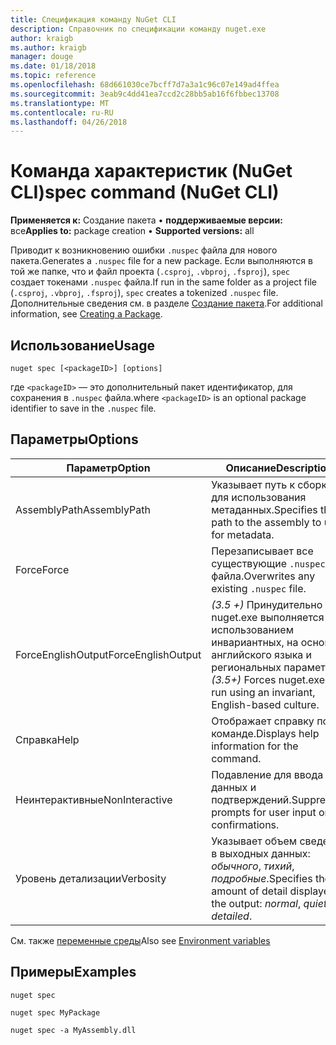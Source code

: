 ```yaml
---
title: Спецификация команду NuGet CLI
description: Справочник по спецификации команду nuget.exe
author: kraigb
ms.author: kraigb
manager: douge
ms.date: 01/18/2018
ms.topic: reference
ms.openlocfilehash: 68d661030ce7bcff7d7a3a1c96c07e149ad4ffea
ms.sourcegitcommit: 3eab9c4dd41ea7ccd2c28bb5ab16f6fbbec13708
ms.translationtype: MT
ms.contentlocale: ru-RU
ms.lasthandoff: 04/26/2018
---
```

# <a name="spec-command-nuget-cli"></a><span data-ttu-id="23f4e-103">Команда характеристик (NuGet CLI)</span><span class="sxs-lookup"><span data-stu-id="23f4e-103">spec command (NuGet CLI)</span></span>

<span data-ttu-id="23f4e-104">**Применяется к:** Создание пакета &bullet; **поддерживаемые версии:** все</span><span class="sxs-lookup"><span data-stu-id="23f4e-104">**Applies to:** package creation &bullet; **Supported versions:** all</span></span>

<span data-ttu-id="23f4e-105">Приводит к возникновению ошибки `.nuspec` файла для нового пакета.</span><span class="sxs-lookup"><span data-stu-id="23f4e-105">Generates a `.nuspec` file for a new package.</span></span> <span data-ttu-id="23f4e-106">Если выполняются в той же папке, что и файл проекта (`.csproj`, `.vbproj`, `.fsproj`), `spec` создает токенами `.nuspec` файла.</span><span class="sxs-lookup"><span data-stu-id="23f4e-106">If run in the same folder as a project file (`.csproj`, `.vbproj`, `.fsproj`), `spec` creates a tokenized `.nuspec` file.</span></span> <span data-ttu-id="23f4e-107">Дополнительные сведения см. в разделе [Создание пакета](../create-packages/creating-a-package.md).</span><span class="sxs-lookup"><span data-stu-id="23f4e-107">For additional information, see [Creating a Package](../create-packages/creating-a-package.md).</span></span>

## <a name="usage"></a><span data-ttu-id="23f4e-108">Использование</span><span class="sxs-lookup"><span data-stu-id="23f4e-108">Usage</span></span>

```cli
nuget spec [<packageID>] [options]
```

<span data-ttu-id="23f4e-109">где `<packageID>` — это дополнительный пакет идентификатор, для сохранения в `.nuspec` файла.</span><span class="sxs-lookup"><span data-stu-id="23f4e-109">where `<packageID>` is an optional package identifier to save in the `.nuspec` file.</span></span>

## <a name="options"></a><span data-ttu-id="23f4e-110">Параметры</span><span class="sxs-lookup"><span data-stu-id="23f4e-110">Options</span></span>

| <span data-ttu-id="23f4e-111">Параметр</span><span class="sxs-lookup"><span data-stu-id="23f4e-111">Option</span></span> | <span data-ttu-id="23f4e-112">Описание</span><span class="sxs-lookup"><span data-stu-id="23f4e-112">Description</span></span> |
| --- | --- |
| <span data-ttu-id="23f4e-113">AssemblyPath</span><span class="sxs-lookup"><span data-stu-id="23f4e-113">AssemblyPath</span></span> | <span data-ttu-id="23f4e-114">Указывает путь к сборке для использования метаданных.</span><span class="sxs-lookup"><span data-stu-id="23f4e-114">Specifies the path to the assembly to use for metadata.</span></span> |
| <span data-ttu-id="23f4e-115">Force</span><span class="sxs-lookup"><span data-stu-id="23f4e-115">Force</span></span> | <span data-ttu-id="23f4e-116">Перезаписывает все существующие `.nuspec` файла.</span><span class="sxs-lookup"><span data-stu-id="23f4e-116">Overwrites any existing `.nuspec` file.</span></span> |
| <span data-ttu-id="23f4e-117">ForceEnglishOutput</span><span class="sxs-lookup"><span data-stu-id="23f4e-117">ForceEnglishOutput</span></span> | <span data-ttu-id="23f4e-118">*(3.5 +)*  Принудительно nuget.exe выполняется с использованием инвариантных, на основе английского языка и региональных параметров.</span><span class="sxs-lookup"><span data-stu-id="23f4e-118">*(3.5+)* Forces nuget.exe to run using an invariant, English-based culture.</span></span> |
| <span data-ttu-id="23f4e-119">Справка</span><span class="sxs-lookup"><span data-stu-id="23f4e-119">Help</span></span> | <span data-ttu-id="23f4e-120">Отображает справку по команде.</span><span class="sxs-lookup"><span data-stu-id="23f4e-120">Displays help information for the command.</span></span> |
| <span data-ttu-id="23f4e-121">Неинтерактивные</span><span class="sxs-lookup"><span data-stu-id="23f4e-121">NonInteractive</span></span> | <span data-ttu-id="23f4e-122">Подавление для ввода данных и подтверждений.</span><span class="sxs-lookup"><span data-stu-id="23f4e-122">Suppresses prompts for user input or confirmations.</span></span> |
| <span data-ttu-id="23f4e-123">Уровень детализации</span><span class="sxs-lookup"><span data-stu-id="23f4e-123">Verbosity</span></span> | <span data-ttu-id="23f4e-124">Указывает объем сведений в выходных данных: *обычного*, *тихий*, *подробные*.</span><span class="sxs-lookup"><span data-stu-id="23f4e-124">Specifies the amount of detail displayed in the output: *normal*, *quiet*, *detailed*.</span></span> |

<span data-ttu-id="23f4e-125">См. также [переменные среды](cli-ref-environment-variables.md)</span><span class="sxs-lookup"><span data-stu-id="23f4e-125">Also see [Environment variables](cli-ref-environment-variables.md)</span></span>

## <a name="examples"></a><span data-ttu-id="23f4e-126">Примеры</span><span class="sxs-lookup"><span data-stu-id="23f4e-126">Examples</span></span>

```cli
nuget spec

nuget spec MyPackage

nuget spec -a MyAssembly.dll
```
